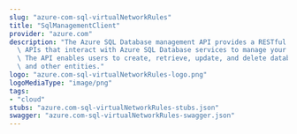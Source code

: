 ```yaml
---
slug: "azure-com-sql-virtualNetworkRules"
title: "SqlManagementClient"
provider: "azure.com"
description: "The Azure SQL Database management API provides a RESTful set of web\
  \ APIs that interact with Azure SQL Database services to manage your databases.\
  \ The API enables users to create, retrieve, update, and delete databases, servers,\
  \ and other entities."
logo: "azure.com-sql-virtualNetworkRules-logo.png"
logoMediaType: "image/png"
tags:
- "cloud"
stubs: "azure.com-sql-virtualNetworkRules-stubs.json"
swagger: "azure.com-sql-virtualNetworkRules-swagger.json"
---
```

